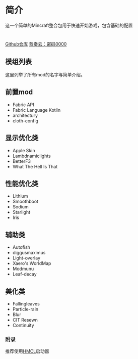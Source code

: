 # 简介
这一个简单的Mincraft整合包用于快速开始游戏，包含基础的配置
# 
[Github仓库](https://github.com/Antler-yun/Modpack) [蓝奏云：密码0000](https://antler-yun.lanzoup.com/b03q9ls9c)
## 模组列表

这里列举了所有mod的名字与简单介绍。
## 前置mod

- Fabric API
- Fabric Language Kotlin
- architectury
- cloth-config
## 显示优化类

- Apple Skin
- Lambdnamiclights
- BetterF3
- What The Hell Is That
## 性能优化类

- Lithium
- Smoothboot
- Sodium
- Starlight
- Iris
## 辅助类

- Autofish
- diggusmaximus
- Light-overlay
- Xaero's WorldMap
- Modmunu
- Leaf-decay
## 美化类

- Fallingleaves
- Particle-rain
- Blur
- CIT Resewn
- Continuity

### 附录
推荐使用[HMCL](https://hmcl.huangyuhui.net/)启动器
